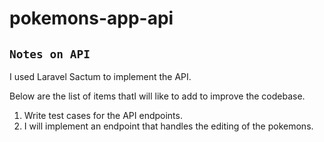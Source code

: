 # pokemons-app-api

## `Notes on API`

I used Laravel Sactum to implement the API. 

Below are the list of items thatI will like to add to improve the codebase.

1. Write test cases for the API endpoints.
2. I will implement an endpoint that handles the editing of the pokemons. 
